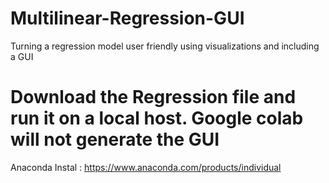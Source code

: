 # Multilinear-Regression-GUI
Turning a regression model user friendly using visualizations and including a GUI

# Download the Regression file and run it on a local host. Google colab will not generate the GUI

Anaconda Instal : https://www.anaconda.com/products/individual 
